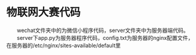 # 物联网大赛代码
&emsp;&emsp;wechat文件夹中的为微信小程序代码，server文件夹中为服务器端代码。<br>
&emsp;&emsp;server下app.py为服务器程序代码，config.txt为服务器的nginx配置文件，在服务器的/etc/nginx/sites-available/default里